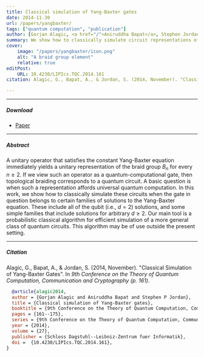 ```yaml
---
title: Classical simulation of Yang-Baxter gates 
date: 2014-11-30
url: /papers/yangbaxter/
tags: ["quantum computation", "publication"]
author: [Gorjan Alagic, <a href="/">Aniruddha Bapat</a>, Stephen Jordan]
summary: We show how to classically simulate circuit representations of the Yang-Baxter equation when the generating gate belongs to certain families of solutions.  
cover:
    image: "/papers/yangbaxter/icon.png"
    alt: "A braid group element"
    relative: true
editPost:
    URL: 10.4230/LIPIcs.TQC.2014.161
citation: Alagic, G., Bapat, A., & Jordan, S. (2014, November). "Classical Simulation of Yang-Baxter Gates". In *9th Conference on the Theory of Quantum Computation, Communication and Cryptography (p. 161)*.

---
```



---

##### Download

- [Paper](/papers/yangbaxter/paper.pdf)

---

##### Abstract

A unitary operator that satisfies the constant Yang-Baxter equation immediately yields a unitary representation of the braid group $B_n$ for every $n ≥ 2$. If we view such an operator as a quantum-computational gate, then topological braiding corresponds to a quantum circuit. A basic question is when such a representation affords universal quantum computation. In this work, we show how to classically simulate these circuits when the gate in question belongs to certain families of solutions to the Yang-Baxter equation. These include all of the qubit (i.e., $d = 2$) solutions, and some simple families that include solutions for arbitrary $d ≥ 2$. Our main tool is a probabilistic classical algorithm for efficient simulation of a more general class of quantum circuits. This algorithm may be of use outside the present setting.

---

##### Citation

Alagic, G., Bapat, A., & Jordan, S. (2014, November). "Classical Simulation of Yang-Baxter Gates". In *9th Conference on the Theory of Quantum Computation, Communication and Cryptography (p. 161)*.

```BibTeX
  @article{alagic2014,
  author = {Gorjan Alagic and Aniruddha Bapat and Stephen P Jordan},
  title = {Classical simulation of Yang-Baxter gates},
  booktitle = {9th Conference on the Theory of Quantum Computation, Communication and Cryptography (TQC 2014)},
  pages = {161--175},
  series = {9th Conference on the Theory of Quantum Computation, Communication and Cryptography (TQC 2014), Leibniz International Proceedings in Informatics (LIPIcs)},
  year = {2014},
  volume = {27},
  publisher = {Schloss Dagstuhl--Leibniz-Zentrum fuer Informatik},
  doi =  {10.4230/LIPIcs.TQC.2014.161},
}
```

